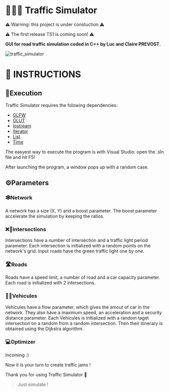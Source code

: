 # 🚦🚗🚛 Traffic Simulator

⚠️ Warning: this project is under constuction ⚠️

⚠️ The first release TS1 is coming soon! ⚠️

**GUI for road traffic simulation coded in C++ by Luc and Claire PREVOST.**

![traffic_simulator](https://user-images.githubusercontent.com/52052772/142062951-265998b8-a934-4cf3-bd30-fee10bccfbaa.png)

📃 INSTRUCTIONS
===============
## 🚀Execution
Traffic Simulator requires the folowing dependencies:
- [GLFW](https://www.glfw.org/download)
- [GLUT](https://www.opengl.org/resources/libraries/glut/glut_downloads.php)
- [Iostream](https://www.cplusplus.com/reference/iostream/)
- [Iterator](https://pypi.org/project/numpy/)
- [List](https://www.cplusplus.com/reference/list/list/)
- [Time](https://www.cplusplus.com/reference/ctime/time/)

The easyest way to execute the program is with Visual Studio: open the .sln file and hit F5!

After launching the program, a window pops up with a random case.

## ⚙️Parameters
### 🕸Network
A network has a size (X, Y) and a boost parameter. The boost parameter accelerate the simulation by keeping the ratios.
### ❌🚦Intersections
Intersections have a number of intersection and a traffic light period parameter. Each intersection is initialized with a random points on the network's grid. Input roads have the green traffic light one by one.
### 🛣Roads
Roads have a speed limit, a number of road and a car capacity parameter. Each road is initialized with 2 intersections.
### 🚗🚛Vehicules
Vehicules have a flow parameter, which gives the amout of car in the network. They also have a maximum speed, an acceleration and a security distance parameter. Each Vehicules is initialized with a random taget intersection on a random from a random intersection. Then their itinerary is obtained using the Dijkstra algorithm.
### 💻Optimizer
Incoming :)

Now it is your turn to create traffic jams !

Thank you for using Traffic Simulator 🙂

> Just simulate !
